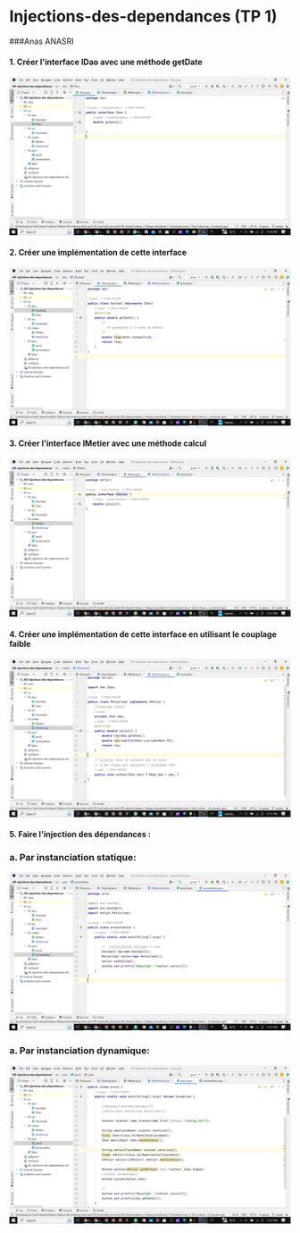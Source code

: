 # Injections-des-dependances  (TP 1)
###Anas ANASRI

<h4>1. Créer l'interface IDao avec une méthode getDate</h4>
<img src="screen_shot/Screenshot%20(1368).png" alt="">
<h4>2. Créer une implémentation de cette interface </h4>
<img src="screen_shot/Screenshot%20(1369).png" alt="">
<h4>3. Créer l'interface IMetier avec une méthode calcul </h4>
<img src="screen_shot/Screenshot%20(1370).png" alt="">
<h4>4. Créer une implémentation de cette interface en utilisant le couplage faible</h4>
<img src="screen_shot/Screenshot%20(1371).png" alt="">
<h4>5. Faire l'injection des dépendances :</h4>
<h3>a. Par instanciation statique:</h3>
<img src="screen_shot/Screenshot%20(1372).png" alt="">
<h3>a. Par instanciation dynamique:</h3>
<img src="screen_shot/Screenshot%20(1373).png" alt="">
